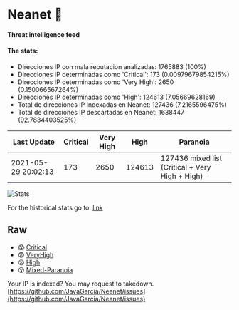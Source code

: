 # Neanet :hocho:
#### Threat intelligence feed
#### The stats:

- Direcciones IP con mala reputacion analizadas: 1765883 (100%)
- Direcciones IP determinadas como 'Critical':  173 (0.00979679854215%)
- Direcciones IP determinadas como 'Very High':  2650 (0.150066567264%)
- Direcciones IP determinadas como 'High':  124613 (7.05669628169)
- Total de direcciones IP indexadas en Neanet:  127436 (7.2165596475%)
- Total de direcciones IP descartadas en Neanet:  1638447 (92.7834403525%)

| Last Update | Critical | Very High | High | Paranoia |
| --- | --- | --- | --- | --- |
| 2021-05-29 20:02:13 | 173 | 2650 | 124613 | 127436 mixed list (Critical + Very High + High)|

![Stats](https://docs.google.com/spreadsheets/d/e/2PACX-1vSnaNMIXVabIpDJjufMlzH7poXnshF3mgd8Is1g9ytUEzVsP5my4Trn8f-xkoLLQ38xpL3HtmUexLo6/pubchart?oid=501124687&format=image)

For the historical stats go to: [link](/stats.csv)
## Raw
- :scream: [Critical](https://raw.githubusercontent.com/JavaGarcia/Neanet/master/blacklists/neanet_critical.txt)
- :fearful: [VeryHigh](https://raw.githubusercontent.com/JavaGarcia/Neanet/master/blacklists/neanet_veryHigh.txtt)
- :frowning: [High](https://raw.githubusercontent.com/JavaGarcia/Neanet/master/blacklists/neanet_high.txt)
- :dizzy_face: [Mixed-Paranoia](https://raw.githubusercontent.com/JavaGarcia/Neanet/master/blacklists/neanet_all.txt)


Your IP is indexed? You may request to takedown. [https://github.com/JavaGarcia/Neanet/issues](https://github.com/JavaGarcia/Neanet/issues)




























































































































































































































































































































































































































































































































































































































































































































































































































































































































































































































































































































































































































































































































































































































































































































































































































































































































































































































































































































































































































































































































































































































































































































































































































































































































































































































































































































































































































































































































































































































































































































































































































































































































































































































































































































































































































































































































































































































































































































































































































































































































































































































































































































































































































































































































































































































































































































































































































































































































































































































































































































































































































































































































































































































































































































































































































































































































































































































































































































































































































































































































































































































































































































































































































































































































































































































































































































































































































































































